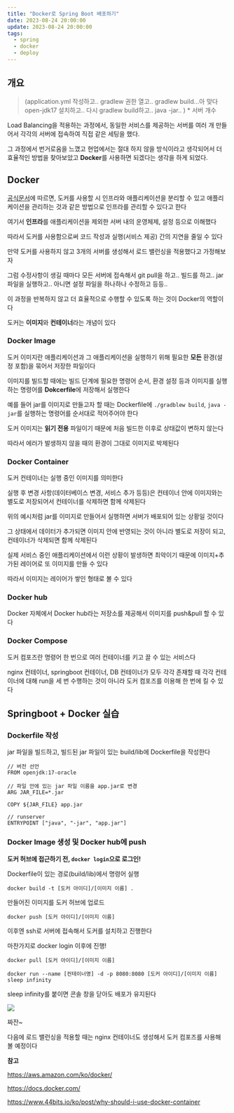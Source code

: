 ```yaml
---
title: "Docker로 Spring Boot 배포하기"
date: 2023-08-24 20:00:00
update: 2023-08-24 20:00:00
tags:
  - spring
  - docker
  - deploy
---
```


## 개요


> (application.yml 작성하고.. gradlew 권한 열고.. gradlew build...아 맞다 open-jdk17 설치하고.. 다시 gradlew build하고.. java -jar.. ) * 서버 개수 

Load Balancing을 적용하는 과정에서, 동일한 서비스를 제공하는 서버를 여러 개 만들어서 각각의 서버에 접속하여 직접 같은 세팅을 했다.

그 과정에서 번거로움을 느꼈고 현업에서는 절대 하지 않을 방식이라고 생각되어서 더 효율적인 방법을 찾아보았고 **Docker**를 사용하면 되겠다는 생각을 하게 되었다.

## Docker

[공식문서](https://docs.docker.com/get-started/overview/)에 따르면, 도커를 사용할 시 인프라와 애플리케이션을 분리할 수 있고 애플리케이션을 관리하는 것과 같은 방법으로 인프라를 관리할 수 있다고 한다

여기서 **인프라**를 애플리케이션을 제외한 서버 내의 운영체제, 설정 등으로 이해했다

따라서 도커를 사용함으로써 코드 작성과 실행(서비스 제공) 간의 지연을 줄일 수 있다

만약 도커를 사용하지 않고 3개의 서버를 생성해서 로드 밸런싱을 적용했다고 가정해보자

그럼 수정사항이 생길 때마다 모든 서버에 접속해서 git pull을 하고.. 빌드를 하고.. jar파일을 실행하고.. 아니면 설정 파일을 하나하나 수정하고 등등..

이 과정을 반복하지 않고 더 효율적으로 수행할 수 있도록 하는 것이 Docker의 역할이다

도커는 **이미지**와 **컨테이너**라는 개념이 있다

### Docker Image

도커 이미지란 애플리케이션과 그 애플리케이션을 실행하기 위해 필요한 **모든** 환경(설정 포함)을 묶어서 저장한 파일이다

이미지를 빌드할 때에는 빌드 단계에 필요한 명령어 순서, 환경 설정 등과 이미지를 실행하는 명령어를 **Dokcerfile**에 저장해서 실행한다

예를 들어 jar를 이미지로 만들고자 할 때는 Dockerfile에 ```./gradblew build```, ```java -jar```를 실행하는 명령어를 순서대로 적어주어야 한다

도커 이미지는 **읽기 전용** 파일이기 때문에 처음 빌드한 이후로 상태값이 변하지 않는다

따라서 에러가 발생하지 않을 때의 환경이 그대로 이미지로 박제된다

### Docker Container

도커 컨테이너는 실행 중인 이미지를 의미한다

실행 후 변경 사항(데이터베이스 변경, 서비스 추가 등등)은 컨테이너 안에 이미지와는 별도로 저장되어서 컨테이너를 삭제하면 함께 삭제된다

위의 예시처럼 jar를 이미지로 만들어서 실행하면 서버가 배포되어 있는 상황일 것이다

그 상태에서 데이터가 추가되면 이미지 안에 반영되는 것이 아니라 별도로 저장이 되고, 컨테이너가 삭제되면 함께 삭제된다

실제 서비스 중인 애플리케이션에서 이런 상황이 발생하면 최악이기 때문에 이미지+추가된 레이어로 또 이미지를 만들 수 있다

따라서 이미지는 레이어가 쌓인 형태로 볼 수 있다

### Docker hub

Docker 자체에서 Docker hub라는 저장소를 제공해서 이미지를 push&pull 할 수 있다

### Docker Compose

도커 컴포즈란 명령어 한 번으로 여러 컨테이너를 키고 끌 수 있는 서비스다

nginx 컨테이너, springboot 컨테이너, DB 컨테이너가 모두 각각 존재할 때 각각 컨테이너에 대해 run을 세 번 수행하는 것이 아니라 도커 컴포즈를 이용해 한 번에 킬 수 있다

## Springboot + Docker 실습

### Dockerfile 작성

jar 파일을 빌드하고, 빌드된 jar 파일이 있는 build/lib에 Dockerfile을 작성한다

```
// 버전 선언
FROM openjdk:17-oracle

// 파일 안에 있는 jar 파일 이름을 app.jar로 변경
ARG JAR_FILE=*.jar

COPY ${JAR_FILE} app.jar

// runserver
ENTRYPOINT ["java", "-jar", "app.jar"]
```

### Docker Image 생성 및 Docker hub에 push

**도커 허브에 접근하기 전, ```docker login```으로 로그인!**

Dockerfile이 있는 경로(build/lib)에서 명령어 실행

```docker build -t [도커 아이디]/[이미지 이름] .```

만들어진 이미지를 도커 허브에 업로드

```docker push [도커 아이디]/[이미지 이름]```

이후엔 ssh로 서버에 접속해서 도커를 설치하고 진행한다

마찬가지로 docker login 이후에 진행!

```docker pull [도커 아이디]/[이미지 이름]```

```docker run --name [컨테이너명] -d -p 8080:8080 [도커 아이디]/[이미지 이름] sleep infinity```

sleep infinity를 붙이면 콘솔 창을 닫아도 배포가 유지된다

![](image.png)

짜잔~

다음에 로드 밸런싱을 적용할 때는 nginx 컨테이너도 생성해서 도커 컴포즈를 사용해 볼 예정이다

















**참고**

https://aws.amazon.com/ko/docker/

https://docs.docker.com/

https://www.44bits.io/ko/post/why-should-i-use-docker-container

